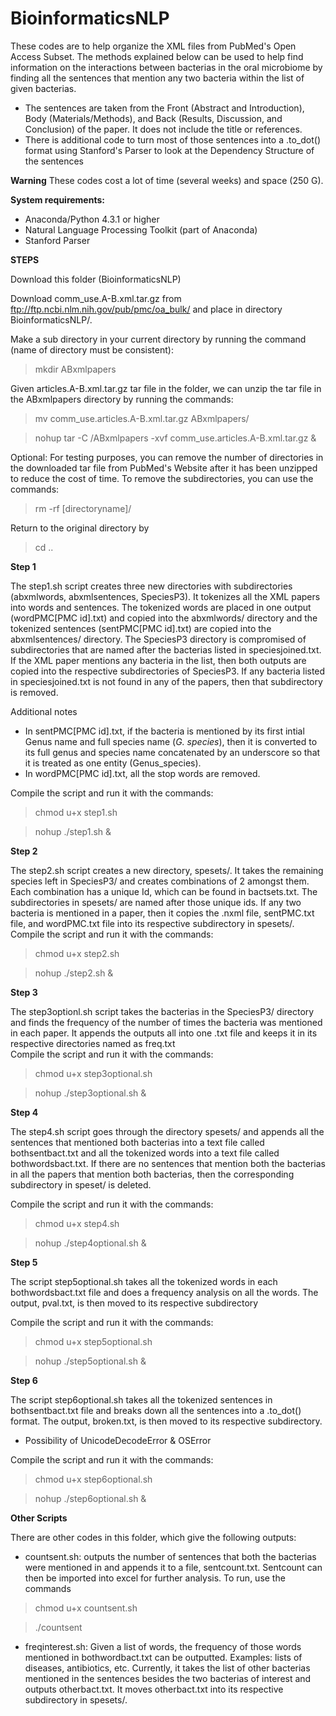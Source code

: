 # BioinformaticsNLP
These codes are to help organize the XML files from PubMed's Open Access Subset.  The methods explained below can be used to help find information on the interactions between bacterias in the oral microbiome by finding all the sentences that mention any two bacteria within the list of given bacterias. 
- The sentences are taken from the Front (Abstract and Introduction), Body (Materials/Methods), and Back (Results, Discussion, and Conclusion) of the paper. It does not include the title or references.
- There is additional code to turn most of those sentences into a .to_dot() format using Stanford's Parser to look at the Dependency Structure of the sentences

**Warning**
These codes cost a lot of time (several weeks) and space (250 G). 


**System requirements:**

- Anaconda/Python 4.3.1 or higher
- Natural Language Processing Toolkit (part of Anaconda)
- Stanford Parser


**STEPS**

Download this folder (BioinformaticsNLP)

Download comm_use.A-B.xml.tar.gz from ftp://ftp.ncbi.nlm.nih.gov/pub/pmc/oa_bulk/ and place in directory BioinformaticsNLP/.

Make a sub directory in your current directory by running the command (name of directory must be consistent):

> mkdir ABxmlpapers


Given articles.A-B.xml.tar.gz tar file in the folder, we can unzip the tar file in the ABxmlpapers directory by running the commands:

> mv comm_use.articles.A-B.xml.tar.gz ABxmlpapers/

> nohup tar -C /ABxmlpapers -xvf comm_use.articles.A-B.xml.tar.gz &

Optional: For testing purposes, you can remove the number of directories in the downloaded tar file from PubMed's Website after it has been unzipped to reduce the cost of time. To remove the subdirectories, you can use the commands:

> rm -rf [directoryname]/ 

Return to the original directory by 

> cd ..

**Step 1**

The step1.sh script creates three new directories with subdirectories (abxmlwords, abxmlsentences, SpeciesP3).  It tokenizes all the XML papers into words and sentences.  The tokenized words are placed in one output (wordPMC[PMC id].txt) and copied into the abxmlwords/ directory and the tokenized sentences (sentPMC[PMC id].txt) are copied into the abxmlsentences/ directory.  The SpeciesP3 directory is compromised of subdirectories that are named after the bacterias listed in speciesjoined.txt. If the XML paper mentions any bacteria in the list, then both outputs are copied into the respective subdirectories of SpeciesP3.  If any bacteria listed in speciesjoined.txt is not found in any of the papers, then that subdirectory is removed.

Additional notes
- In sentPMC[PMC id].txt, if the bacteria is mentioned by its first intial Genus name and full species name (_G. species_), then it is converted to its full genus and species name concatenated by an underscore so that it is treated as one entity (Genus_species).
- In wordPMC[PMC id].txt, all the stop words are removed. 

Compile the script and run it with the commands:

> chmod u+x step1.sh

> nohup ./step1.sh &

**Step 2**

The step2.sh script creates a new directory, spesets/.  It takes the remaining species left in SpeciesP3/ and creates combinations of 2 amongst them. Each combination has a unique Id, which can be found in bactsets.txt.  The subdirectories in spesets/ are named after those unique ids.  If any two bacteria is mentioned in a paper, then it copies the .nxml file, sentPMC.txt file, and wordPMC.txt file into its respective subdirectory in spesets/.
Compile the script and run it with the commands:

> chmod u+x step2.sh

> nohup ./step2.sh &

**Step 3**

The step3optionl.sh script takes the bacterias in the SpeciesP3/ directory and finds the frequency of the number of times the bacteria was mentioned in each paper.  It appends the outputs all into one .txt file and keeps it in its respective directories named as freq.txt  
Compile the script and run it with the commands:

> chmod u+x step3optional.sh

> nohup ./step3optional.sh &

**Step 4**

The step4.sh script goes through the directory spesets/ and appends all the sentences that mentioned both bacterias into a text file called bothsentbact.txt and all the tokenized words into a text file called bothwordsbact.txt.  If there are no sentences that mention both the bacterias in all the papers that mention both bacterias, then the corresponding subdirectory in speset/ is deleted. 

Compile the script and run it with the commands:

> chmod u+x step4.sh

> nohup ./step4optional.sh &

**Step 5**

The script step5optional.sh takes all the tokenized words in each bothwordsbact.txt file and does a frequency analysis on all the words.  The output, pval.txt, is then moved to its respective subdirectory 

Compile the script and run it with the commands:

> chmod u+x step5optional.sh

> nohup ./step5optional.sh &

**Step 6** 

The script step6optional.sh takes all the tokenized sentences in bothsentbact.txt file and breaks down all the sentences into a .to_dot() format.  The output, broken.txt, is then moved to its respective subdirectory. 

  - Possibility of UnicodeDecodeError & OSError

Compile the script and run it with the commands:

> chmod u+x step6optional.sh

> nohup ./step6optional.sh &

**Other Scripts**

There are other codes in this folder, which give the following outputs:

- countsent.sh: outputs the number of sentences that both the bacterias were mentioned in and appends it to a file, sentcount.txt.  Sentcount can then be imported into excel for further analysis.
To run, use the commands

> chmod u+x countsent.sh

> ./countsent

- freqinterest.sh: Given a list of words, the frequency of those words mentioned in bothwordbact.txt can be outputted.  Examples: lists of diseases, antibiotics, etc. Currently, it takes the list of other bacterias mentioned in the sentences besides the two bacterias of interest and outputs otherbact.txt.  It moves otherbact.txt into its respective subdirectory in spesets/. 





